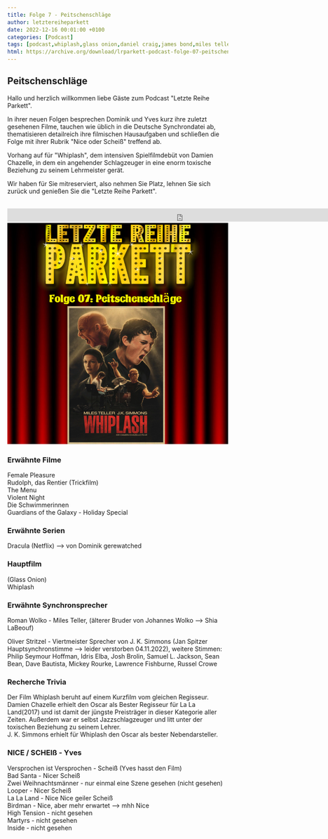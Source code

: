 ```yaml
---
title: Folge 7 - Peitschenschläge
author: letztereiheparkett
date: 2022-12-16 00:01:00 +0100
categories: [Podcast]
tags: [podcast,whiplash,glass onion,daniel craig,james bond,miles teller,j k simmons,synchronsprecher,roman wolko,oliver stritzel]
html: https://archive.org/download/lrparkett-podcast-folge-07-peitschenschlage/LRParkett%20Podcast%20Folge%2007%20-%20Peitschenschl%C3%A4ge.mp3
---
```


## Peitschenschläge
Hallo und herzlich willkommen liebe Gäste zum Podcast "Letzte Reihe Parkett".

In ihrer neuen Folgen besprechen Dominik und Yves kurz ihre zuletzt gesehenen Filme, tauchen wie üblich in die Deutsche Synchrondatei ab, thematisieren detailreich ihre filmischen Hausaufgaben und schließen die Folge mit ihrer Rubrik "Nice oder Scheiß" treffend ab.

Vorhang auf für "Whiplash", dem intensiven Spielfilmdebüt von Damien Chazelle, in dem ein angehender Schlagzeuger in eine enorm toxische Beziehung zu seinem Lehrmeister gerät.

Wir haben für Sie mitreserviert, also nehmen Sie Platz, lehnen Sie sich zurück und genießen Sie die "Letzte Reihe Parkett".
<br>
<br>

<iframe src="https://archive.org/download/lrparkett-podcast-folge-07-peitschenschlage/LRParkett%20Podcast%20Folge%2007%20-%20Peitschenschl%C3%A4ge.mp3" width="800" height="30" frameborder="0" webkitallowfullscreen="true" mozallowfullscreen="true" allowfullscreen></iframe>


<img src="/assets/img/postings/posting007.png" alt="Podcast Cover">


### Erwähnte Filme

Female Pleasure <br>
Rudolph, das Rentier (Trickfilm) <br>
The Menu <br>
Violent Night <br>
Die Schwimmerinnen <br>
Guardians of the Galaxy - Holiday Special <br>

### Erwähnte Serien

Dracula (Netflix) --> von Dominik gerewatched <br>

### Hauptfilm

(Glass Onion) <br>
Whiplash <br>

### Erwähnte Synchronsprecher

Roman Wolko - Miles Teller, (älterer Bruder von Johannes Wolko --> Shia LaBeouf) <br>

Oliver Stritzel - Viertmeister Sprecher von J. K. Simmons (Jan Spitzer Hauptsynchronstimme --> leider verstorben 04.11.2022), weitere Stimmen: Philip Seymour Hoffman, Idris Elba, Josh Brolin, Samuel L. Jackson, Sean Bean, Dave Bautista, Mickey Rourke, Lawrence Fishburne, Russel Crowe

### Recherche Trivia

Der Film Whiplash beruht auf einem Kurzfilm vom gleichen Regisseur. Damien Chazelle erhielt den Oscar als Bester Regisseur für La La Land(2017) und ist damit der jüngste Preisträger in dieser Kategorie aller Zeiten. Außerdem war er selbst Jazzschlagzeuger und litt unter der toxischen Beziehung zu seinem Lehrer. <br>
J. K. Simmons erhielt für Whiplash den Oscar als bester Nebendarsteller.

### NICE / SCHEIß - Yves

Versprochen ist Versprochen - Scheiß (Yves hasst den Film) <br>
Bad Santa - Nicer Scheiß <br>
Zwei Weihnachtsmänner - nur einmal eine Szene gesehen (nicht gesehen) <br>
Looper - Nicer Scheiß <br>
La La Land - Nice Nice geiler Scheiß <br>
Birdman - Nice, aber mehr erwartet --> mhh Nice <br>
High Tension - nicht gesehen <br>
Martyrs - nicht gesehen <br>
Inside - nicht gesehen <br>
